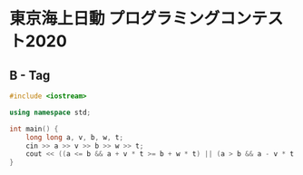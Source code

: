 # 東京海上日動 プログラミングコンテスト2020
## B - Tag
```cpp
#include <iostream>

using namespace std;

int main() {
    long long a, v, b, w, t;
    cin >> a >> v >> b >> w >> t;
    cout << ((a <= b && a + v * t >= b + w * t) || (a > b && a - v * t <= b - w * t) ? "YES" : "NO") << endl;
}
```
